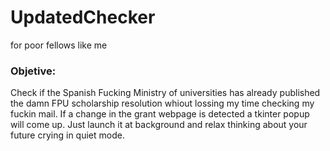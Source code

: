 # UpdatedChecker
 for poor fellows like me
 
 
 <h3> Objetive: </h3>
Check if the Spanish Fucking Ministry of universities has already published the damn FPU scholarship resolution
whiout lossing my time checking my fuckin mail. If a change in the grant webpage is detected a tkinter
popup will come up. Just launch it at background and relax thinking about your future crying in quiet mode.
